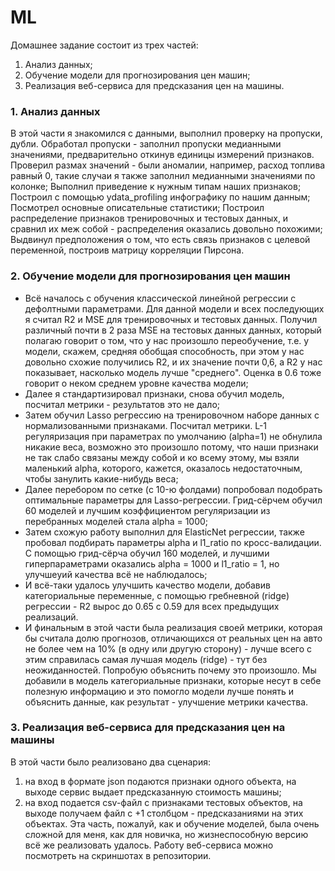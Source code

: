 # ML

Домашнее задание состоит из трех частей:
1. Анализ данных;
2. Обучение модели для прогнозирования цен машин;
3. Реализация веб-сервиса для предсказания цен на машины.  

### 1. Анализ данных
В этой части я знакомился с данными, выполнил проверку на пропуски, дубли. Обработал пропуски - заполнил пропуски медианными значениями, предварительно откинув единицы измерений признаков. Проверил размах значений - были аномалии, например, расход топлива равный 0, такие случаи я также заполнил медианными значениями по колонке; Выполнил приведение к нужным типам наших признаков; Построил с помощью ydata_profiling инфографику по нашим данным; Посмотрел основные описательные статистики; Построил распределение признаков тренировочных и тестовых данных, и сравнил их меж собой - распределения оказались довольно похожими; Выдвинул предположения о том, что есть связь признаков с целевой переменной, построив матрицу корреляции Пирсона.

### 2. Обучение модели для прогнозирования цен машин  
- Всё началось с обучения классической линейной регрессии с дефолтными параметрами. Для данной модели и всех последующих я считал R2 и MSE для тренировочных и тестовых данных. Получил  различный почти в 2 раза MSE на тестовых данных данных, который полагаю говорит о том, что у нас произошло переобучение, т.е. у модели, скажем, средняя обобщая способность, при этом у нас довольно схожие получились R2, и их значение почти 0,6, а R2 у нас показывает, насколько модель лучше "среднего". Оценка в 0.6 тоже говорит о неком среднем уровне качества модели;  
- Далее я стандартизировал признаки, снова обучил модель, посчитал метрики - результатов это не дало;
- Затем обучил Lasso регрессию на тренировочном наборе данных с нормализованными признаками. Посчитал метрики. L-1 регуляризация при параметрах по умолчанию (alpha=1) не обнулила никакие веса, возможно это произошло потому, что наши признаки не так слабо связаны между собой и ко всему этому, мы взяли маленький alpha, которого, кажется, оказалось недостаточным, чтобы занулить какие-нибудь веса;
- Далее перебором по сетке (c 10-ю фолдами) попробовал подобрать оптимальные параметры для Lasso-регрессии. Грид-сёрчем обучил 60 моделей и лучшим коэффициентом регуляризации из перебранных моделей стала alpha = 1000;  
- Затем схожую работу выполнил для ElasticNet регрессии, также пробовал подбирать параметры alpha и l1_ratio по кросс-валидации. С помощью грид-сёрча обучил 160 моделей, и лучшими гиперпараметрами оказались alpha = 1000 и l1_ratio = 1, но улучшеyий качества всё не наблюдалось;
- И всё-таки удалось улучшить качество модели, добавив категориальные переменные, с помощью гребневной (ridge) регрессии - R2 вырос до 0.65 с 0.59 для всех предыдущих реализаций. 
- И финальным в этой части была реализация своей метрики, которая бы считала долю прогнозов, отличающихся от реальных цен на авто не более чем на 10% (в одну или другую сторону) - лучше всего с этим справилась самая лучшая модель (ridge) - тут без неожиданностей. Попробую объяснить почему это произошло. Мы добавили в модель категориальные признаки, которые несут в себе полезную информацию и это помогло модели лучше понять и объяснить данные, как результат - улучшение метрики качества.  

### 3. Реализация веб-сервиса для предсказания цен на машины
В этой части было реализовано два сценария:
1. на вход в формате json подаются признаки одного объекта, на выходе сервис выдает предсказанную стоимость машины;
2. на вход подается csv-файл с признаками тестовых объектов, на выходе получаем файл с +1 столбцом - предсказаниями на этих объектах.
Эта часть, пожалуй, как и обучение моделей, была очень сложной для меня, как для новичка, но жизнеспособную версию всё же реализовать удалось. Работу веб-сервиса можно посмотреть на скриншотах в репозитории. 
